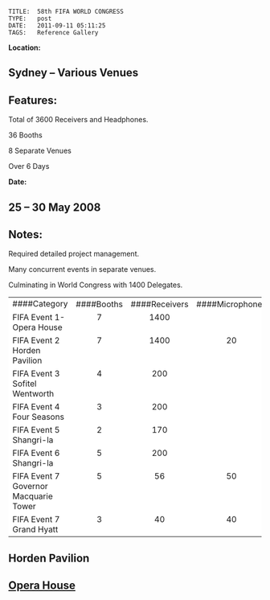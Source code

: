    
    TITLE: 	58th FIFA WORLD CONGRESS	
    TYPE: 	post	
    DATE: 	2011-09-11 05:11:25	
    TAGS: 	Reference Gallery	


**Location:**


## Sydney – Various Venues
## Features:


Total of 3600 Receivers and Headphones.



36 Booths



8 Separate Venues



Over 6 Days


**Date:**


## 25 – 30 May 2008
## Notes:


Required detailed project management.



Many concurrent events in separate venues.



Culminating in World Congress with 1400 Delegates.



<table width="100%" border="0" cellspacing="1" cellpadding="7" bgcolor="#999999">
<tbody>
<tr>
<td bgcolor="#FFFFFF" style="padding-bottom: 5px;">####Category</td>
<td align="center" bgcolor="#FFFFFF">####Booths</td>
<td align="center" bgcolor="#FFFFFF">####Receivers</td>
<td align="center" bgcolor="#FFFFFF">####Microphones</td>
<td align="center" bgcolor="#FFFFFF">####Days</td>
<td align="center" bgcolor="#FFFFFF">####Location</td>
<td align="center" bgcolor="#FFFFFF">####Date</td>
</tr>
<tr valign="top">
<td valign="top" bgcolor="#FFFFFF">FIFA Event 1- Opera House</td>
<td align="center" bgcolor="#FFFFFF">7</td>
<td align="center" bgcolor="#FFFFFF">1400</td>
<td align="center" bgcolor="#FFFFFF"></td>
<td align="center" bgcolor="#FFFFFF">1</td>
<td align="center" bgcolor="#FFFFFF">Sydney</td>
<td align="center" bgcolor="#FFFFFF">25–30 May08</td>
</tr>
<tr valign="top">
<td valign="top" bgcolor="#FFFFFF">FIFA Event 2 Horden Pavilion</td>
<td align="center" bgcolor="#FFFFFF">7</td>
<td align="center" bgcolor="#FFFFFF">1400</td>
<td align="center" bgcolor="#FFFFFF">20</td>
<td align="center" bgcolor="#FFFFFF">1</td>
<td align="center" bgcolor="#FFFFFF">Sydney</td>
<td align="center" bgcolor="#FFFFFF">25–30 May08</td>
</tr>
<tr valign="top">
<td valign="top" bgcolor="#FFFFFF">FIFA Event 3 Sofitel Wentworth</td>
<td align="center" bgcolor="#FFFFFF">4</td>
<td align="center" bgcolor="#FFFFFF">200</td>
<td align="center" bgcolor="#FFFFFF"></td>
<td align="center" bgcolor="#FFFFFF">1</td>
<td align="center" bgcolor="#FFFFFF">Sydney</td>
<td align="center" bgcolor="#FFFFFF">25–30 May08</td>
</tr>
<tr valign="top">
<td valign="top" bgcolor="#FFFFFF">FIFA Event 4 Four Seasons</td>
<td align="center" bgcolor="#FFFFFF">3</td>
<td align="center" bgcolor="#FFFFFF">200</td>
<td align="center" bgcolor="#FFFFFF"></td>
<td align="center" bgcolor="#FFFFFF">1</td>
<td align="center" bgcolor="#FFFFFF">Sydney</td>
<td align="center" bgcolor="#FFFFFF">25–30 May08</td>
</tr>
<tr valign="top">
<td valign="top" bgcolor="#FFFFFF">FIFA Event 5 Shangri-la</td>
<td align="center" bgcolor="#FFFFFF">2</td>
<td align="center" bgcolor="#FFFFFF">170</td>
<td align="center" bgcolor="#FFFFFF"></td>
<td align="center" bgcolor="#FFFFFF">1</td>
<td align="center" bgcolor="#FFFFFF">Sydney</td>
<td align="center" bgcolor="#FFFFFF">25–30 May08</td>
</tr>
<tr valign="top">
<td valign="top" bgcolor="#FFFFFF">FIFA Event 6 Shangri-la</td>
<td align="center" bgcolor="#FFFFFF">5</td>
<td align="center" bgcolor="#FFFFFF">200</td>
<td align="center" bgcolor="#FFFFFF"></td>
<td align="center" bgcolor="#FFFFFF">1</td>
<td align="center" bgcolor="#FFFFFF">Sydney</td>
<td align="center" bgcolor="#FFFFFF">25–30 May08</td>
</tr>
<tr valign="top">
<td valign="top" bgcolor="#FFFFFF">FIFA Event 7 Governor Macquarie Tower</td>
<td align="center" bgcolor="#FFFFFF">5</td>
<td align="center" bgcolor="#FFFFFF">56</td>
<td align="center" bgcolor="#FFFFFF">50</td>
<td align="center" bgcolor="#FFFFFF">1</td>
<td align="center" bgcolor="#FFFFFF">Sydney</td>
<td align="center" bgcolor="#FFFFFF">25–30 May08</td>
</tr>
<tr valign="top">
<td valign="top" bgcolor="#FFFFFF">FIFA Event 7 Grand Hyatt</td>
<td align="center" bgcolor="#FFFFFF">3</td>
<td align="center" bgcolor="#FFFFFF">40</td>
<td align="center" bgcolor="#FFFFFF">40</td>
<td align="center" bgcolor="#FFFFFF">1</td>
<td align="center" bgcolor="#FFFFFF">Sydney</td>
<td align="center" bgcolor="#FFFFFF">25–30 May08</td>
</tr>
</tbody>
</table>

<h2>Horden Pavilion</h2>



<a href="http://congressrental.com.au/wp-content/uploads/2011/09/closeup_3booths.jpg">




<a href="http://congressrental.com.au/wp-content/uploads/2011/09/closeup_4booths.jpg">





<a href="http://congressrental.com.au/wp-content/uploads/2011/09/stage_backroom.jpg">




<a href="http://congressrental.com.au/wp-content/uploads/2011/09/wide_view.jpg">





<a href="http://congressrental.com.au/wp-content/uploads/2011/09/head_table.jpg">




<a href="http://congressrental.com.au/wp-content/uploads/2011/09/flags_radiator.jpg">



<h2>Opera House</h2>



<a href="http://congressrental.com.au/wp-content/uploads/2011/09/opera_house.jpg">




<a href="http://congressrental.com.au/wp-content/uploads/2011/09/receivers_headphones.jpg">





<a href="http://congressrental.com.au/wp-content/uploads/2011/09/remote_interpreting.jpg">






